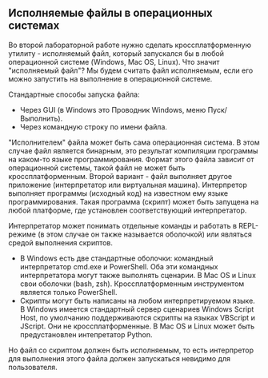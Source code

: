 ## Исполняемые файлы в операционных системах
Во второй лабораторной работе нужно сделать кроссплатформенную утилиту - исполняемый файл, который запускался бы в любой операционной системе (Windows, Mac OS, Linux).
Что значит "исполняемый файл"? Мы будем считать файл исполняемым, если его можно запустить на выполнение в операционной системе.

Стандартные способы запуска файла:
* Через GUI (в Windows это Проводник Windows, меню Пуск/Выполнить).
* Через командную строку по имени файла.

"Исполнителем" файла может быть сама операционная система. В этом случае файл является бинарным, это результат компиляции программы на каком-то языке программирования. Формат этого файла зависит от операционной системы, такой файл не может быть кроссплатформенным.
Второй вариант - файл выполняет другое приложение (интерпретатор или виртуальная машина). Интерпретор выполняет программы (исходный код) на известном ему языке программирования. Такая программа (скрипт) может быть запущена на любой платформе, где установлен соответствующий интерпретатор.

Интерпретатор может понимать отдельные команды и работать в REPL-режиме (в этом случае он также называется оболочкой) или являться средой выполнения скриптов.
* В Windows есть две стандартные оболочки: командный интерпретатор cmd.exe и PowerShell. Оба эти командных интерпретатора могут также выполнять сценарии. В Mac OS и Linux свои оболочки (bash, zsh). Кроссплатформенным инструментом является только PowerShell.
* Скрипты могут быть написаны на любом интерпретируемом языке. В Windows имеется стандартный сервер сценариев Windows Script Host, по умолчанию поддерживаются скрипты на языках VBScript и JScript. Они не кроссплатформенные. В Mac OS и Linux может быть предустановлен интепретатор Python. 

Но файл со скриптом должен быть исполняемым, то есть интерпретор для выполнения этого файла должен запускаться невидимо для пользователя.
